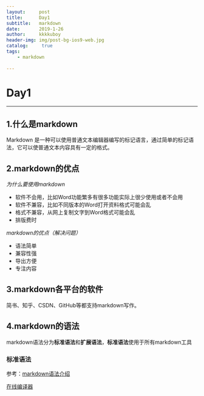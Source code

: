 ```yaml
---
layout:     post
title:      Day1
subtitle:   markdown
date:       2019-1-26
author:     kkkkuboy
header-img: img/post-bg-ios9-web.jpg
catalog: 	 true
tags:
    - markdown
    
---
```

# Day1
---
## 1.什么是markdown
Markdown 是一种可以使用普通文本编辑器编写的标记语言，通过简单的标记语法，它可以使普通文本内容具有一定的格式。
## 2.markdown的优点
*为什么要使用markdown*

- 软件不会用，比如Word功能繁多有很多功能实际上很少使用或者不会用
- 软件不兼容，比如不同版本的Word打开资料格式可能会乱
- 格式不兼容，从网上复制文字到Word格式可能会乱
- 排版费时

*markdown的优点（解决问题）*

- 语法简单
- 兼容性强
- 导出方便
- 专注内容


## 3.markdown各平台的软件
简书、知乎、CSDN、GitHub等都支持markdown写作。
## 4.markdown的语法

markdown语法分为**标准语法**和**扩展语法**，**标准语法**使用于所有markdown工具

### **标准语法**
参考：[markdown语法介绍](https://blog.csdn.net/afei__/article/details/80717153)

[在线编译器](http://tool.oschina.net/markdown/)

